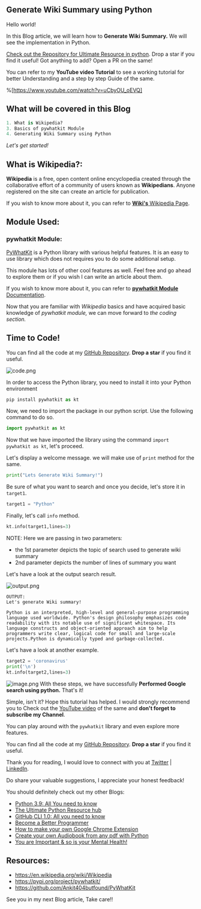 ## Generate Wiki Summary using Python

Hello world!

In this Blog article, we will learn how to **Generate Wiki Summary.** We will see the implementation in Python.

[Check out the Repository for Ultimate Resource in python](https://github.com/ayushi7rawat/Ultimate-Python-Resource-Hub). Drop a star if you find it useful! Got anything to add? Open a PR on the same!

You can refer to my **YouTube video Tutorial** to see a working tutorial for better Understanding and a step by step Guide of the same. 

%[https://www.youtube.com/watch?v=uCbyOU_oEVQ]

## What will be covered in this Blog

```python
1. What is Wikipedia?
3. Basics of pywhatkit Module
4. Generating Wiki Summary using Python
```

*Let's get started!*

## What is **Wikipedia**?:

**Wikipedia** is a free, open content online encyclopedia created through the collaborative effort of a community of users known as **Wikipedians**. Anyone registered on the site can create an article for publication.

If you wish to know more about it, you can refer to [**Wiki's** Wikipedia Page](https://en.wikipedia.org/wiki/Wikipedia). 

## Module Used:

### pywhatkit Module:

[PyWhatKit](https://pypi.org/project/pywhatkit/) is a Python library with various helpful features. It is an easy to use library which does not requires you to do some additional setup. 

This module has lots of other cool features as well. Feel free and go ahead to explore them or if you wish I can write an article about them.

If you wish to know more about it, you can refer to [**pywhatkit Module** Documentation](https://github.com/Ankit404butfound/PyWhatKit). 

Now that you are familiar with *Wikipedia* basics and have acquired basic knowledge of *pywhatkit module,* we can move forward to *the coding section.*

## Time to Code!

You can find all the code at my [GitHub Repository](https://github.com/ayushi7rawat/Youtube-Projects/tree/master/Turn%20any%20image%20to%20ASCII). **Drop a star** if you find it useful.

![code.png](https://cdn.hashnode.com/res/hashnode/image/upload/v1609991939729/Gsr-anS7U.png)

In order to access the Python library, you need to install it into your Python environment

```python
pip install pywhatkit as kt
```

Now, we need to import the package in our python script. Use the following command to do so.

```python
import pywhatkit as kt
```

Now that we have imported the library using the command `import pywhatkit as kt`, let's proceed. 

Let's display a welcome message. we will make use of `print` method for the same.

```python
print("Lets Generate Wiki Summary!")
```

Be sure of what you want to search and once you decide, let's store it in `target1`.

```python
target1 = "Python"
```

Finally, let's call `info` method. 

```python
kt.info(target1,lines=3)
```

NOTE: Here we are passing in two parameters:

- the 1st parameter depicts the topic of search used to generate wiki summary
- 2nd parameter depicts the number of lines of summary you want

Let's have a look at the output search result.

![output.png](https://cdn.hashnode.com/res/hashnode/image/upload/v1609991953445/gzsryhAsA.png)

```
OUTPUT:
Let's generate Wiki summary!

Python is an interpreted, high-level and general-purpose programming language used worldwide. Python's design philosophy emphasizes code readability with its notable use of significant whitespace. Its language constructs and object-oriented approach aim to help programmers write clear, logical code for small and large-scale projects.Python is dynamically typed and garbage-collected.
```

Let's have a look at another example.

```python
target2 = 'coronavirus'
print('\n')
kt.info(target2,lines=3)
```

![image.png](https://cdn.hashnode.com/res/hashnode/image/upload/v1610509747564/BzwNxGeUt.png)
With these steps, we have successfully **Performed Google search using python.** That's it! 

Simple, isn't it? Hope this tutorial has helped. I would strongly recommend you to Check out the [YouTube video](https://www.youtube.com/watch?v=ixB2YHGSiAQ) of the same and **don't forget to subscribe my Channel**.

You can play around with the `pywhatkit` library and even explore more features. 

You can find all the code at my [GitHub Repository](https://github.com/ayushi7rawat/Youtube-Projects/tree/master/Turn%20any%20image%20to%20ASCII). **Drop a star** if you find it useful.

Thank you for reading, I would love to connect with you at [Twitter](https://twitter.com/ayushi7rawat) | [LinkedIn](https://www.linkedin.com/in/ayushi7rawat/).

Do share your valuable suggestions, I appreciate your honest feedback!

You should definitely check out my other Blogs:

- [Python 3.9: All You need to know](https://ayushirawat.com/python-39-all-you-need-to-know)
- [The Ultimate Python Resource hub](https://ayushirawat.com/the-ultimate-python-resource-hub)
- [GitHub CLI 1.0: All you need to know](https://ayushirawat.com/github-cli-10-all-you-need-to-know)
- [Become a Better Programmer](https://ayushirawat.com/become-a-better-programmer)
- [How to make your own Google Chrome Extension](https://ayushirawat.com/how-to-make-your-own-google-chrome-extension-1)
- [Create your own Audiobook from any pdf with Python](https://ayushirawat.com/create-your-own-audiobook-from-any-pdf-with-python)
- [You are Important & so is your Mental Health!](https://ayushirawat.com/you-are-important-and-so-is-your-mental-health)

## Resources:

- https://en.wikipedia.org/wiki/Wikipedia
- https://pypi.org/project/pywhatkit/
- https://github.com/Ankit404butfound/PyWhatKit

See you in my next Blog article, Take care!!
